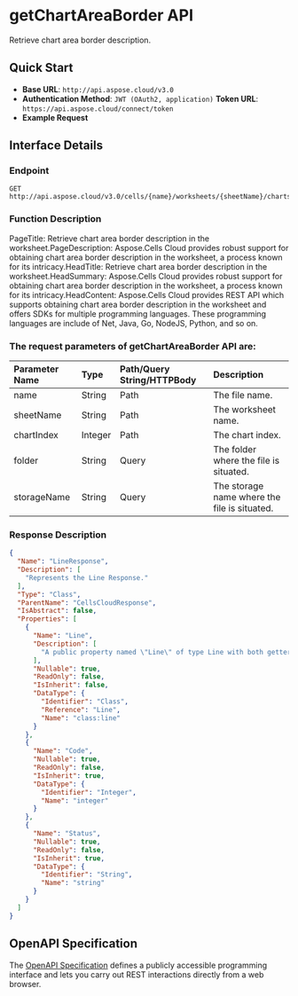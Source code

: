 # **getChartAreaBorder API**

Retrieve chart area border description. 

## **Quick Start**

- **Base URL**: `http://api.aspose.cloud/v3.0`
- **Authentication Method**: `JWT (OAuth2, application)`  **Token URL**: `https://api.aspose.cloud/connect/token`
- **Example Request** 
<script src="https://gist.github.com/aspose-cells-cloud-gists/8a5b324fdf3e574dbd747c1a1e24b05d.js?file=Example30_GetChartAreaBorder.cs"></script>

## **Interface Details**

### **Endpoint** 

```
GET http://api.aspose.cloud/v3.0/cells/{name}/worksheets/{sheetName}/charts/{chartIndex}/chartArea/border
```

### **Function Description**
PageTitle: Retrieve chart area border description in the worksheet.PageDescription: Aspose.Cells Cloud provides robust support for obtaining chart area border description in the worksheet, a process known for its intricacy.HeadTitle: Retrieve chart area border description in the worksheet.HeadSummary: Aspose.Cells Cloud provides robust support for obtaining chart area border description in the worksheet, a process known for its intricacy.HeadContent: Aspose.Cells Cloud provides REST API which supports obtaining chart area border description in the worksheet and offers SDKs for multiple programming languages. These programming languages are include of Net, Java, Go, NodeJS, Python, and so on.

### The request parameters of **getChartAreaBorder** API are: 

| Parameter Name | Type | Path/Query String/HTTPBody | Description | 
| :- | :- | :- |:- | 
|name|String|Path|The file name.|
|sheetName|String|Path|The worksheet name.|
|chartIndex|Integer|Path|The chart index.|
|folder|String|Query|The folder where the file is situated.|
|storageName|String|Query|The storage name where the file is situated.|


### **Response Description**
```json
{
  "Name": "LineResponse",
  "Description": [
    "Represents the Line Response."
  ],
  "Type": "Class",
  "ParentName": "CellsCloudResponse",
  "IsAbstract": false,
  "Properties": [
    {
      "Name": "Line",
      "Description": [
        "A public property named \"Line\" of type Line with both getter and setter methods."
      ],
      "Nullable": true,
      "ReadOnly": false,
      "IsInherit": false,
      "DataType": {
        "Identifier": "Class",
        "Reference": "Line",
        "Name": "class:line"
      }
    },
    {
      "Name": "Code",
      "Nullable": true,
      "ReadOnly": false,
      "IsInherit": true,
      "DataType": {
        "Identifier": "Integer",
        "Name": "integer"
      }
    },
    {
      "Name": "Status",
      "Nullable": true,
      "ReadOnly": false,
      "IsInherit": true,
      "DataType": {
        "Identifier": "String",
        "Name": "string"
      }
    }
  ]
}
```

## OpenAPI Specification

The [OpenAPI Specification](https://reference.aspose.cloud/cells/#/ChartAreaController/GetChartAreaBorder) defines a publicly accessible programming interface and lets you carry out REST interactions directly from a web browser.

